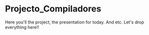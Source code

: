 # Projecto_Compiladores
Here you'll the project, the presentation for today. And etc. Let's drop everything here!! 
